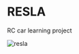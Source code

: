 # RESLA
RC car learning project

![resla](https://user-images.githubusercontent.com/44028966/158538605-135b48af-3e5c-46a4-845a-15b34b7f6178.jpg)
